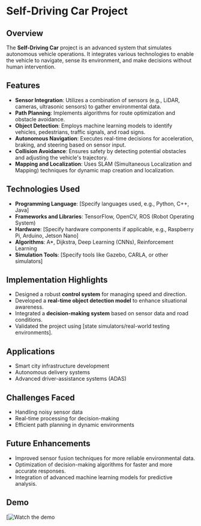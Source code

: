 # Self-Driving Car Project

## Overview
The **Self-Driving Car** project is an advanced system that simulates autonomous vehicle operations. It integrates various technologies to enable the vehicle to navigate, sense its environment, and make decisions without human intervention.

## Features
- **Sensor Integration**: Utilizes a combination of sensors (e.g., LiDAR, cameras, ultrasonic sensors) to gather environmental data.
- **Path Planning**: Implements algorithms for route optimization and obstacle avoidance.
- **Object Detection**: Employs machine learning models to identify vehicles, pedestrians, traffic signals, and road signs.
- **Autonomous Navigation**: Executes real-time decisions for acceleration, braking, and steering based on sensor input.
- **Collision Avoidance**: Ensures safety by detecting potential obstacles and adjusting the vehicle's trajectory.
- **Mapping and Localization**: Uses SLAM (Simultaneous Localization and Mapping) techniques for dynamic map creation and localization.

## Technologies Used
- **Programming Language**: [Specify languages used, e.g., Python, C++, Java]
- **Frameworks and Libraries**: TensorFlow, OpenCV, ROS (Robot Operating System)
- **Hardware**: [Specify hardware components if applicable, e.g., Raspberry Pi, Arduino, Jetson Nano]
- **Algorithms**: A*, Dijkstra, Deep Learning (CNNs), Reinforcement Learning
- **Simulation Tools**: [Specify tools like Gazebo, CARLA, or other simulators]

## Implementation Highlights
- Designed a robust **control system** for managing speed and direction.
- Developed a **real-time object detection model** to enhance situational awareness.
- Integrated a **decision-making system** based on sensor data and road conditions.
- Validated the project using [state simulators/real-world testing environments].

## Applications
- Smart city infrastructure development
- Autonomous delivery systems
- Advanced driver-assistance systems (ADAS)

## Challenges Faced
- Handling noisy sensor data
- Real-time processing for decision-making
- Efficient path planning in dynamic environments

## Future Enhancements
- Improved sensor fusion techniques for more reliable environmental data.
- Optimization of decision-making algorithms for faster and more accurate responses.
- Integration of advanced machine learning models for predictive analysis.

## Demo
[![Watch the demo]((https://github.com/Anurag990/SelfDrivingCar/blob/main/pbl_video.mp4))
